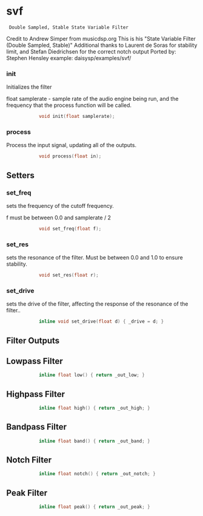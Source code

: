
# svf
     Double Sampled, Stable State Variable Filter

Credit to Andrew Simper from musicdsp.org
This is his "State Variable Filter (Double Sampled, Stable)"
Additional thanks to Laurent de Soras for stability limit, and 
Stefan Diedrichsen for the correct notch output
Ported by: Stephen Hensley
example:
daisysp/examples/svf/

### init

Initializes the filter

float samplerate - sample rate of the audio engine being run, and the frequency that the process function will be called.
```c
            void init(float samplerate);
```

### process

Process the input signal, updating all of the outputs.
```c
            void process(float in);
```

## Setters

### set_freq
sets the frequency of the cutoff frequency. 

f must be between 0.0 and samplerate / 2
```c
            void set_freq(float f);
```

### set_res

sets the resonance of the filter.
Must be between 0.0 and 1.0 to ensure stability.
```c
            void set_res(float r);
```

### set_drive

sets the drive of the filter, affecting the response of the resonance of
the filter..
```c
            inline void set_drive(float d) { _drive = d; }
```

## Filter Outputs

## Lowpass Filter
```c
            inline float low() { return _out_low; }
```

## Highpass Filter
```c
            inline float high() { return _out_high; }
```

## Bandpass Filter
```c
            inline float band() { return _out_band; }
```

## Notch Filter
```c
            inline float notch() { return _out_notch; }
```

## Peak Filter
```c
            inline float peak() { return _out_peak; }
```
